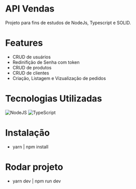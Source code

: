 # API Vendas
Projeto para fins de estudos de NodeJs, Typescript e SOLID. 

# Features
- CRUD de usuários
- Redinifição de Senha com token
- CRUD de produtos
- CRUD de clientes
- Criação, Listagem e Vizualização de pedidos

# Tecnologias Utilizadas
![NodeJS](https://img.shields.io/badge/node.js-6DA55F?style=for-the-badge&logo=node.js&logoColor=white)
![TypeScript](https://img.shields.io/badge/typescript-%23007ACC.svg?style=for-the-badge&logo=typescript&logoColor=white)

# Instalação
- yarn | npm install

# Rodar projeto
- yarn dev | npm run dev

